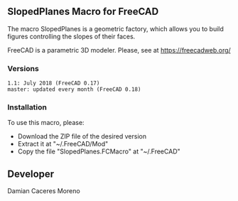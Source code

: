 ## SlopedPlanes Macro for FreeCAD
The macro SlopedPlanes is a geometric factory, which allows you to build figures controlling the slopes of their faces.

FreeCAD is a parametric 3D modeler. Please, see at https://freecadweb.org/

### Versions

    1.1: July 2018 (FreeCAD 0.17)
    master: updated every month (FreeCAD 0.18)

### Installation
To use this macro, please:

* Download the ZIP file of the desired version
* Extract it at "~/.FreeCAD/Mod"
* Copy the file "SlopedPlanes.FCMacro" at "~/.FreeCAD"

## Developer
Damian Caceres Moreno

